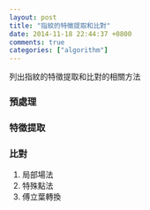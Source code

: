```yaml
---
layout: post
title: "指紋的特徵提取和比對"
date: 2014-11-18 22:44:37 +0800
comments: true
categories: ["algorithm"]
---
```


列出指紋的特徵提取和比對的相關方法

<!-- more -->

### 預處理


### 特徵提取


### 比對
1. 局部場法
2. 特殊點法
3. 傅立葉轉換